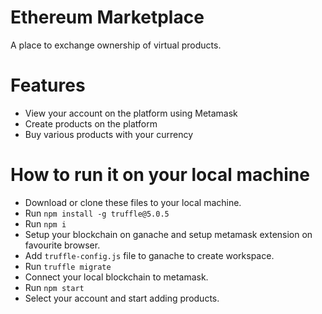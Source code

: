 # Ethereum Marketplace
A place to exchange ownership of virtual products.

# Features
* View your account on the platform using Metamask
* Create products on the platform
* Buy various products with your currency


# How to run it on your local machine
* Download or clone these files to your local machine.
* Run `npm install -g truffle@5.0.5`
* Run `npm i`
* Setup your blockchain on ganache and setup metamask extension on favourite browser.
* Add `truffle-config.js` file to ganache to create workspace.
* Run `truffle migrate`
* Connect your local blockchain to metamask.
* Run `npm start`
* Select your account and start adding products.


